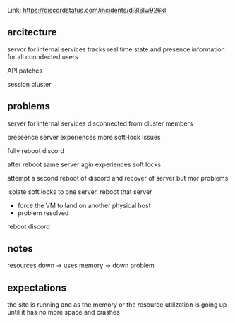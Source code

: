 Link: https://discordstatus.com/incidents/dj3l6lw926kl

## arcitecture

servor for internal services tracks real time state and presence information for all conndected users

API patches

session cluster

## problems

server for internal services disconnected from cluster members

preseence server experiences more soft-lock issues

fully reboot discord

after reboot same server agin experiences soft locks

attempt a second reboot of discord and recover of server but mor problems

isolate soft locks to one server. reboot that server

- force the VM to land on another physical host
- problem resolved

reboot discord

## notes

resources down -> uses memory -> down problem

## expectations

the site is running and as the memory or the resource utilization is going up until it has no more space and crashes
